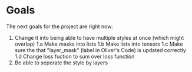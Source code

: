 # Goals

The next goals for the project are right now:

1. Change it into being able to have multiple styles at once (which might overlap)
1.a Make masks into lists
1.b Make lists into tensors
1.c Make sure the that "layer_mask" (label in Oliver's Code) is updated correctly
1.d Change loss fuction to sum over loss function
2. Be able to seperate the style by layers
